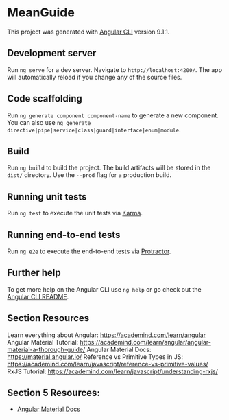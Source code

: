 # MeanGuide

This project was generated with [Angular CLI](https://github.com/angular/angular-cli) version 9.1.1.

## Development server

Run `ng serve` for a dev server. Navigate to `http://localhost:4200/`. The app will automatically reload if you change any of the source files.

## Code scaffolding

Run `ng generate component component-name` to generate a new component. You can also use `ng generate directive|pipe|service|class|guard|interface|enum|module`.

## Build

Run `ng build` to build the project. The build artifacts will be stored in the `dist/` directory. Use the `--prod` flag for a production build.

## Running unit tests

Run `ng test` to execute the unit tests via [Karma](https://karma-runner.github.io).

## Running end-to-end tests

Run `ng e2e` to execute the end-to-end tests via [Protractor](http://www.protractortest.org/).

## Further help

To get more help on the Angular CLI use `ng help` or go check out the [Angular CLI README](https://github.com/angular/angular-cli/blob/master/README.md).

## Section Resources

Learn everything about Angular: https://academind.com/learn/angular
Angular Material Tutorial: https://academind.com/learn/angular/angular-material-a-thorough-guide/
Angular Material Docs: https://material.angular.io/
Reference vs Primitive Types in JS: https://academind.com/learn/javascript/reference-vs-primitive-values/
RxJS Tutorial: https://academind.com/learn/javascript/understanding-rxjs/

## Section 5 Resources:

* [Angular Material Docs][1]

[1]: https://material.angular.io/components/categories
